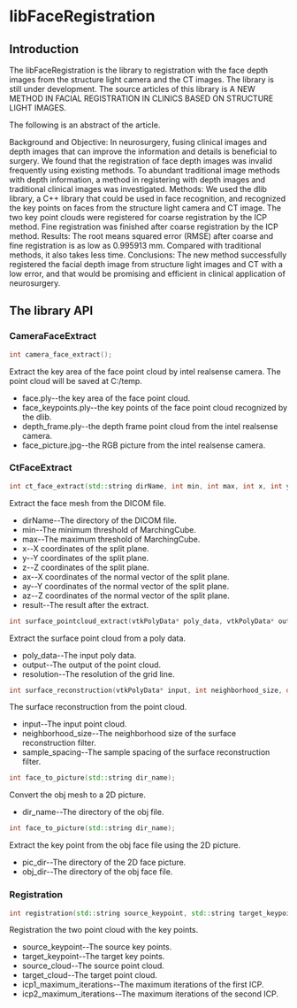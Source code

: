 # libFaceRegistration

## Introduction
The libFaceRegistration is the library to registration with the face depth images from the structure light camera and the CT images. The library is still under development. The source articles of this library is A NEW METHOD IN FACIAL REGISTRATION IN CLINICS BASED ON STRUCTURE LIGHT IMAGES. 

The following is an abstract of the article.

Background and Objective: In neurosurgery, fusing clinical images and depth images that can improve the information and details is beneficial to surgery. We found that the registration of face depth images was invalid frequently using existing methods. To abundant traditional image methods with depth information, a method in registering with depth images and traditional clinical images was investigated. Methods: We used the dlib library, a C++ library that could be used in face recognition, and recognized the key points on faces from the structure light camera and CT image. The two key point clouds were registered for coarse registration by the ICP method. Fine registration was finished after coarse registration by the ICP method. Results: The root means squared error (RMSE) after coarse and fine registration is as low as 0.995913 mm. Compared with traditional methods, it also takes less time. Conclusions: The new method successfully registered the facial depth image from structure light images and CT with a low error, and that would be promising and efficient in clinical application of neurosurgery.

## The library API

### CameraFaceExtract

```cpp
int camera_face_extract();
```

Extract the key area of the face point cloud by intel realsense camera. The point cloud will be saved at C:/temp.
*	face.ply--the key area of the face point cloud.
*	face_keypoints.ply--the key points of the face point cloud recognized by the dlib.
*	depth_frame.ply--the depth frame point cloud from the intel realsense camera.
*	face_picture.jpg--the RGB picture from the intel realsense camera.

### CtFaceExtract

```cpp
int ct_face_extract(std::string dirName, int min, int max, int x, int y, int z, int ax, int ay, int az, vtkPolyData* result);
```

Extract the face mesh from the DICOM file.
* dirName--The directory of the DICOM file.
* min--The minimum threshold of MarchingCube.
* max--The maximum threshold of MarchingCube.
* x--X coordinates of the split plane.
* y--Y coordinates of the split plane.
* z--Z coordinates of the split plane.
* ax--X coordinates of the normal vector of the split plane.
* ay--Y coordinates of the normal vector of the split plane.
* az--Z coordinates of the normal vector of the split plane.
* result--The result after the extract.

```cpp
int surface_pointcloud_extract(vtkPolyData* poly_data, vtkPolyData* output, int resolution);
```

Extract the surface point cloud from a poly data.
* poly_data--The input poly data.
* output--The output of the point cloud.
* resolution--The resolution of the grid line.

```cpp
int surface_reconstruction(vtkPolyData* input, int neighborhood_size, double sample_spacing);
```

The surface reconstruction from the point cloud.
* input--The input point cloud.
* neighborhood_size--The neighborhood size of the surface reconstruction filter.
* sample_spacing--The sample spacing of the surface reconstruction filter.

```cpp
int face_to_picture(std::string dir_name);
```

Convert the obj mesh to a 2D picture.
* dir_name--The directory of the obj file.

```cpp
int face_to_picture(std::string dir_name);
```

Extract the key point from the obj face file using the 2D picture.
* pic_dir--The directory of the 2D face picture.
* obj_dir--The directory of the obj face file.

### Registration

```cpp
int registration(std::string source_keypoint, std::string target_keypoint, std::string source_cloud, std::string target_cloud, int icp1_maximum_iterations, int icp2_maximum_iterations);
```

Registration the two point cloud with the key points.
* source_keypoint--The source key points.
* target_keypoint--The target key points.
* source_cloud--The source point cloud.
* target_cloud--The target point cloud.
* icp1_maximum_iterations--The maximum iterations of the first ICP.
* icp2_maximum_iterations--The maximum iterations of the second ICP.

